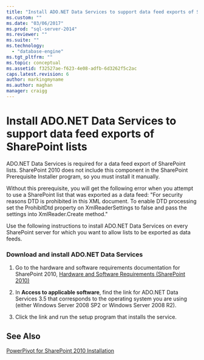 ```yaml
---
title: "Install ADO.NET Data Services to support data feed exports of SharePoint lists | Microsoft Docs"
ms.custom: ""
ms.date: "03/06/2017"
ms.prod: "sql-server-2014"
ms.reviewer: ""
ms.suite: ""
ms.technology: 
  - "database-engine"
ms.tgt_pltfrm: ""
ms.topic: conceptual
ms.assetid: f32527ae-f623-4e08-adfb-6d3262f5c2ac
caps.latest.revision: 6
author: markingmyname
ms.author: maghan
manager: craigg
---
```

# Install ADO.NET Data Services to support data feed exports of SharePoint lists
  ADO.NET Data Services is required for a data feed export of SharePoint lists. SharePoint 2010 does not include this component in the SharePoint Prerequisite Installer program, so you must install it manually.  
  
 Without this prerequisite, you will get the following error when you attempt to use a SharePoint list that was exported as a data feed: "For security reasons DTD is prohibited in this XML document. To enable DTD processing set the ProhibitDtd property on XmlReaderSettings to false and pass the settings into XmlReader.Create method."  
  
 Use the following instructions to install ADO.NET Data Services on every SharePoint server for which you want to allow lists to be exported as data feeds.  
  
### Download and install ADO.NET Data Services  
  
1.  Go to the hardware and software requirements documentation for SharePoint 2010, [Hardware and Software Requirements (SharePoint 2010)](http://go.microsoft.com/fwlink/?LinkId=169734)  
  
2.  In **Access to applicable software**, find the link for ADO.NET Data Services 3.5 that corresponds to the operating system you are using (either Windows Server 2008 SP2 or Windows Server 2008 R2).  
  
3.  Click the link and run the setup program that installs the service.  
  
## See Also  
 [PowerPivot for SharePoint 2010 Installation](../../../2014/sql-server/install/powerpivot-for-sharepoint-2010-installation.md)  
  
  
